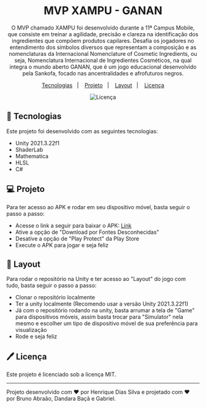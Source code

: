 <h1 align="center"> MVP XAMPU - GANAN </h1>

<p align="center">
O MVP chamado XAMPU foi desenvolvido durante a 11ª Campus Mobile, que consiste em treinar a agilidade, precisão e clareza na identificação dos ingredientes que compõem produtos capilares. Desafia os jogadores no entendimento dos símbolos diversos que representam a composição e as nomenclaturas da Internacional Nomenclature of Cosmetic Ingredients, ou seja, Nomenclatura Internacional de Ingredientes Cosméticos, na qual integra o mundo aberto GANAN, que é um jogo educacional desenvolvido pela Sankofa, focado nas ancentralidades e afrofuturos negros. <br/>
</p>

<p align="center">
  <a href="#-tecnologias">Tecnologias</a>&nbsp;&nbsp;&nbsp;|&nbsp;&nbsp;&nbsp;
  <a href="#-projeto">Projeto</a>&nbsp;&nbsp;&nbsp;|&nbsp;&nbsp;&nbsp;
  <a href="#-layout">Layout</a>&nbsp;&nbsp;&nbsp;|&nbsp;&nbsp;&nbsp;
  <a href="#%EF%B8%8F-licença">Licença</a>
</p>

<p align="center">
  <img alt="Licença" src="https://img.shields.io/static/v1?label=license&message=MIT&color=49AA26&labelColor=000000">
</p>

## 🚀 Tecnologias

Este projeto foi desenvolvido com as seguintes tecnologias:

- Unity 2021.3.22f1
- ShaderLab
- Mathematica
- HLSL
- C#

## 💻 Projeto

Para ter acesso ao APK e rodar em seu dispositivo móvel, basta seguir o passo a passo:

- Acesse o link a seguir para baixar o APK: [Link](https://we.tl/t-Qokme8CFLi)
- Ative a opção de "Download por Fontes Desconhecidas"
- Desative a opção de "Play Protect" da Play Store
- Execute o APK para jogar e seja feliz

## 🔖 Layout

Para rodar o repositório na Unity e ter acesso ao "Layout" do jogo com tudo, basta seguir o passo a passo:

- Clonar o repositório localmente
- Ter a unity localmente (Recomendo usar a versão Unity 2021.3.22f1)
- Já com o repositório rodando na unity, basta arrumar a tela de "Game" para dispositivos móveis, assim basta trocar para "Simulator" nela mesmo e escolher um tipo de dispositivo móvel de sua preferência para visualização
- Rode e seja feliz

## 🖊️ Licença

Este projeto é licenciado sob a licença MIT.

---

Projeto desenvolvido com ♥ por Henrique Dias Silva e projetado com ♥ por Bruno Abraão, Dandara Baçã e Gabriel.
